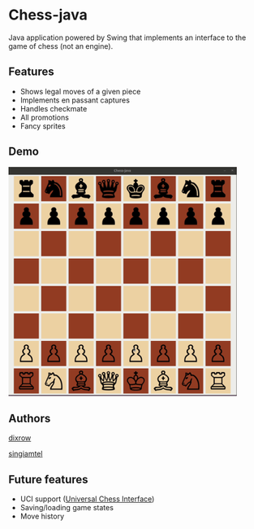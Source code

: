 # Chess-java

Java application powered by Swing that implements an interface to the game of chess (not an engine).

## Features

- Shows legal moves of a given piece
- Implements en passant captures
- Handles checkmate
- All promotions
- Fancy sprites

## Demo

<img src="resources/Scholars_mate.gif" width="450" height="450">
 
## Authors

[dixrow](https://github.com/dixrow)

[singiamtel](https://github.com/singiamtel)

## Future features

- UCI support ([Universal Chess Interface](https://en.wikipedia.org/wiki/Universal_Chess_Interface))
- Saving/loading game states
- Move history
